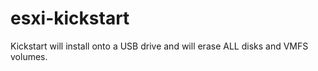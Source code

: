 # esxi-kickstart

Kickstart will install onto a USB drive and will erase ALL disks and VMFS volumes.